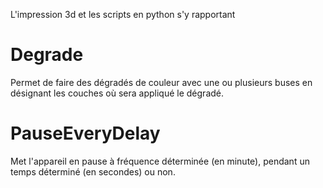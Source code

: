 L'impression 3d et les scripts en python s'y rapportant

# Degrade
Permet de faire des dégradés de couleur avec une ou plusieurs buses en désignant les couches où sera appliqué le dégradé.

# PauseEveryDelay
Met l'appareil en pause à fréquence déterminée (en minute), pendant un temps déterminé (en secondes) ou non.

